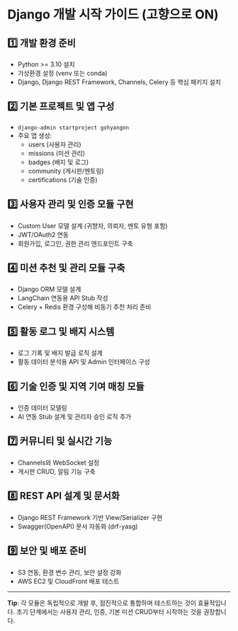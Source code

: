 # Django 개발 시작 가이드 (고향으로 ON)

## 1️⃣ 개발 환경 준비
- Python >= 3.10 설치
- 가상환경 설정 (venv 또는 conda)
- Django, Django REST Framework, Channels, Celery 등 핵심 패키지 설치

## 2️⃣ 기본 프로젝트 및 앱 구성
- `django-admin startproject gohyangon`
- 주요 앱 생성:
  - users (사용자 관리)
  - missions (미션 관리)
  - badges (배지 및 로그)
  - community (게시판/멘토링)
  - certifications (기술 인증)

## 3️⃣ 사용자 관리 및 인증 모듈 구현
- Custom User 모델 설계 (귀향자, 의뢰자, 멘토 유형 포함)
- JWT/OAuth2 연동
- 회원가입, 로그인, 권한 관리 엔드포인트 구축

## 4️⃣ 미션 추천 및 관리 모듈 구축
- Django ORM 모델 설계
- LangChain 연동용 API Stub 작성
- Celery + Redis 환경 구성해 비동기 추천 처리 준비

## 5️⃣ 활동 로그 및 배지 시스템
- 로그 기록 및 배지 발급 로직 설계
- 활동 데이터 분석용 API 및 Admin 인터페이스 구성

## 6️⃣ 기술 인증 및 지역 기여 매칭 모듈
- 인증 데이터 모델링
- AI 연동 Stub 설계 및 관리자 승인 로직 추가

## 7️⃣ 커뮤니티 및 실시간 기능
- Channels와 WebSocket 설정
- 게시판 CRUD, 알림 기능 구축

## 8️⃣ REST API 설계 및 문서화
- Django REST Framework 기반 View/Serializer 구현
- Swagger(OpenAPI) 문서 자동화 (drf-yasg)

## 9️⃣ 보안 및 배포 준비
- S3 연동, 환경 변수 관리, 보안 설정 강화
- AWS EC2 및 CloudFront 배포 테스트

---

**Tip**: 각 모듈은 독립적으로 개발 후, 점진적으로 통합하며 테스트하는 것이 효율적입니다. 초기 단계에서는 사용자 관리, 인증, 기본 미션 CRUD부터 시작하는 것을 권장합니다.

